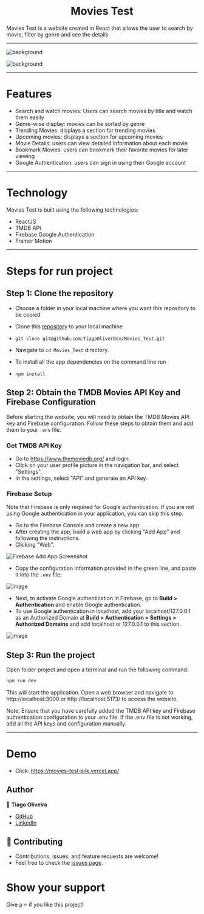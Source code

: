 <h1 align="center">Movies Test</h1>
Movies Test is a website created in React that allows the user to search by movie, filter by genre and see the details
<hr/>

![background](https://github.com/TiagoOliverDev/Movies_Test/blob/refactor/ajustar-readme/src/assets/images/ft1.png)

![background](https://github.com/TiagoOliverDev/Movies_Test/blob/refactor/ajustar-readme/src/assets/images/ft2.png)


<hr/>

# Features 

- Search and watch movies: Users can search movies by title and watch them easily
- Genre-wise display: movies can be sorted by genre
- Trending Movies: displays a section for trending movies
- Upcoming movies: displays a section for upcoming movies
- Movie Details: users can view detailed information about each movie
- Bookmark Movies: users can bookmark their favorite movies for later viewing
- Google Authentication: users can sign in using their Google account

<hr/>

# Technology

Movies Test is built using the following technologies:

- ReactJS
- TMDB API
- Firebase Google Authentication
- Framer Motion

<hr/>

# Steps for run project

## Step 1: Clone the repository

- Choose a folder in your local machine where you want this repository to be copied

- Clone this [repository](git@github.com:TiagoOliverDev/Movies_Test.git) to your local machine 
- ```
  git clone git@github.com:TiagoOliverDev/Movies_Test.git
  ```

- Navigate to `cd Movies_Test`  directory.

- To install all the app dependencies on the command line run
- ```
  npm install
  ``` 

## Step 2: Obtain the TMDB Movies API Key and Firebase Configuration

Before starting the website, you will need to obtain the TMDB Movies API key and Firebase configuration. Follow these steps to obtain them and add them to your `.env` file.

### Get TMDB API Key 

- Go to https://www.themoviedb.org/ and login.
- Click on your user profile picture in the navigation bar, and select "Settings".
- In the settings, select "API" and generate an API key.

### Firebase Setup 

Note that Firebase is only required for Google authentication. If you are not using Google authentication in your application, you can skip this step.

- Go to the Firebase Console and create a new app.
- After creating the app, build a web app by clicking "Add App" and following the instructions.
- Clicking "Web".

![Firebase Add App Screenshot](https://github.com/TiagoOliverDev/Movies_Test/blob/refactor/ajustar-readme/src/assets/images/firebase01.png)

- Copy the configuration information provided in the green line, and paste it into the `.env` file:

![image](https://github.com/TiagoOliverDev/Movies_Test/blob/refactor/ajustar-readme/src/assets/images/firebase02.png)

- Next, to activate Google authentication in Firebase, go to **Build > Authentication** and enable Google authentication.
- To use Google authentication in localhost, add your localhost/127.0.0.1 as an Authorized Domain at **Build > Authentication > Settings > Authorized Domains** and add localhost or 127.0.0.1 to this section.

![image](https://github.com/TiagoOliverDev/Movies_Test/blob/refactor/ajustar-readme/src/assets/images/auth.png)

## Step 3: Run the project

Open folder project and open a terminal and run the following command:

```bash
npm run dev
```
This will start the application. Open a web browser and navigate to http://localhost:3000 or http://localhost:5173/ to access the website.

Note: Ensure that you have carefully added the TMDB API key and Firebase authentication configuration to your .env file. If the .env file is not working, add all the API keys and configuration manually.

<hr/>

# Demo 

- Click: https://movies-test-silk.vercel.app/
 

## Author

:man: **Tiago Oliveira**

- [GitHub](https://github.com/TiagoOliverDev/)
- [LinkedIn](https://www.linkedin.com/in/tiago-oliveira-49a2a6205/)

## 🤝 Contributing
- Contributions, issues, and feature requests are welcome!
- Feel free to check the [issues page](https://github.com/TiagoOliverDev/Movies_Test/issues).

# Show your support
Give a ⭐ if you like this project!
